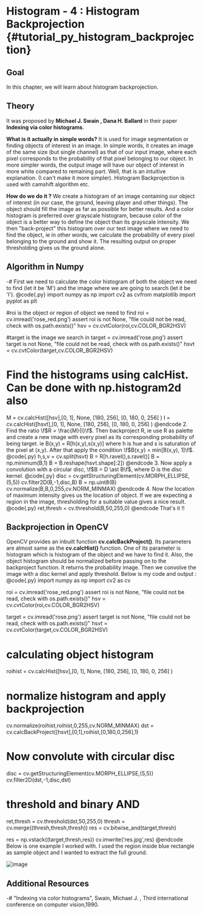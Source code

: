 Histogram - 4 : Histogram Backprojection {#tutorial_py_histogram_backprojection}
========================================

Goal
----

In this chapter, we will learn about histogram backprojection.

Theory
------

It was proposed by **Michael J. Swain , Dana H. Ballard** in their paper **Indexing via color
histograms**.

**What is it actually in simple words?** It is used for image segmentation or finding objects of
interest in an image. In simple words, it creates an image of the same size (but single channel) as
that of our input image, where each pixel corresponds to the probability of that pixel belonging to
our object. In more simpler words, the output image will have our object of interest in more white
compared to remaining part. Well, that is an intuitive explanation. (I can't make it more simpler).
Histogram Backprojection is used with camshift algorithm etc.

**How do we do it ?** We create a histogram of an image containing our object of interest (in our
case, the ground, leaving player and other things). The object should fill the image as far as
possible for better results. And a color histogram is preferred over grayscale histogram, because
color of the object is a better way to define the object than its grayscale intensity. We then
"back-project" this histogram over our test image where we need to find the object, ie in other
words, we calculate the probability of every pixel belonging to the ground and show it. The
resulting output on proper thresholding gives us the ground alone.

Algorithm in Numpy
------------------

-#  First we need to calculate the color histogram of both the object we need to find (let it be
    'M') and the image where we are going to search (let it be 'I').
@code{.py}
import numpy as np
import cv2 as cvfrom matplotlib import pyplot as plt

#roi is the object or region of object we need to find
roi = cv.imread('rose_red.png')
assert roi is not None, "file could not be read, check with os.path.exists()"
hsv = cv.cvtColor(roi,cv.COLOR_BGR2HSV)

#target is the image we search in
target = cv.imread('rose.png')
assert target is not None, "file could not be read, check with os.path.exists()"
hsvt = cv.cvtColor(target,cv.COLOR_BGR2HSV)

# Find the histograms using calcHist. Can be done with np.histogram2d also
M = cv.calcHist([hsv],[0, 1], None, [180, 256], [0, 180, 0, 256] )
I = cv.calcHist([hsvt],[0, 1], None, [180, 256], [0, 180, 0, 256] )
@endcode
2.  Find the ratio \f$R = \frac{M}{I}\f$. Then backproject R, ie use R as palette and create a new image
    with every pixel as its corresponding probability of being target. ie B(x,y) = R[h(x,y),s(x,y)]
    where h is hue and s is saturation of the pixel at (x,y). After that apply the condition
    \f$B(x,y) = min[B(x,y), 1]\f$.
@code{.py}
h,s,v = cv.split(hsvt)
B = R[h.ravel(),s.ravel()]
B = np.minimum(B,1)
B = B.reshape(hsvt.shape[:2])
@endcode
3.  Now apply a convolution with a circular disc, \f$B = D \ast B\f$, where D is the disc kernel.
@code{.py}
disc = cv.getStructuringElement(cv.MORPH_ELLIPSE,(5,5))
cv.filter2D(B,-1,disc,B)
B = np.uint8(B)
cv.normalize(B,B,0,255,cv.NORM_MINMAX)
@endcode
4.  Now the location of maximum intensity gives us the location of object. If we are expecting a
    region in the image, thresholding for a suitable value gives a nice result.
@code{.py}
ret,thresh = cv.threshold(B,50,255,0)
@endcode
That's it !!

Backprojection in OpenCV
------------------------

OpenCV provides an inbuilt function **cv.calcBackProject()**. Its parameters are almost same as the
**cv.calcHist()** function. One of its parameter is histogram which is histogram of the object and
we have to find it. Also, the object histogram should be normalized before passing on to the
backproject function. It returns the probability image. Then we convolve the image with a disc
kernel and apply threshold. Below is my code and output :
@code{.py}
import numpy as np
import cv2 as cv

roi = cv.imread('rose_red.png')
assert roi is not None, "file could not be read, check with os.path.exists()"
hsv = cv.cvtColor(roi,cv.COLOR_BGR2HSV)

target = cv.imread('rose.png')
assert target is not None, "file could not be read, check with os.path.exists()"
hsvt = cv.cvtColor(target,cv.COLOR_BGR2HSV)

# calculating object histogram
roihist = cv.calcHist([hsv],[0, 1], None, [180, 256], [0, 180, 0, 256] )

# normalize histogram and apply backprojection
cv.normalize(roihist,roihist,0,255,cv.NORM_MINMAX)
dst = cv.calcBackProject([hsvt],[0,1],roihist,[0,180,0,256],1)

# Now convolute with circular disc
disc = cv.getStructuringElement(cv.MORPH_ELLIPSE,(5,5))
cv.filter2D(dst,-1,disc,dst)

# threshold and binary AND
ret,thresh = cv.threshold(dst,50,255,0)
thresh = cv.merge((thresh,thresh,thresh))
res = cv.bitwise_and(target,thresh)

res = np.vstack((target,thresh,res))
cv.imwrite('res.jpg',res)
@endcode
Below is one example I worked with. I used the region inside blue rectangle as sample object and I
wanted to extract the full ground.

![image](images/backproject_opencv.jpg)

Additional Resources
--------------------

-#  "Indexing via color histograms", Swain, Michael J. , Third international conference on computer
    vision,1990.
